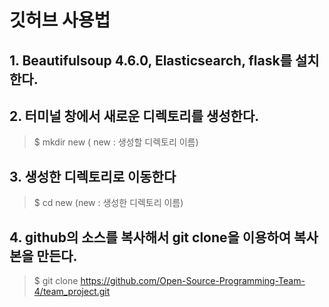 깃허브 사용법
=============

## 1.	Beautifulsoup 4.6.0, Elasticsearch, flask를 설치한다. 
## 2.	터미널 창에서 새로운 디렉토리를 생성한다.
   >	$ mkdir new  ( new : 생성할 디렉토리 이름)
## 3.	생성한 디렉토리로 이동한다
   >	$ cd new   (new : 생성한 디렉토리 이름)
## 4.	github의 소스를 복사해서 git clone을 이용하여 복사본을 만든다.
   >	$ git clone https://github.com/Open-Source-Programming-Team-4/team_project.git
